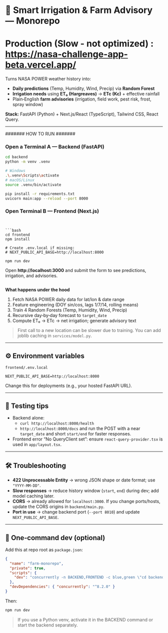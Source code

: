 # 🌾 Smart Irrigation & Farm Advisory — Monorepo
# Production (Slow - not optimized) : https://nasa-challenge-app-beta.vercel.app/

Turns NASA POWER weather history into:
- **Daily predictions** (Temp, Humidity, Wind, Precip) via **Random Forest**
- **Irrigation needs** using **ET₀ (Hargreaves)** → **ETc (Kc)** + effective rainfall
- Plain‑English **farm advisories** (irrigation, field work, pest risk, frost, spray window)

**Stack:** FastAPI (Python) + Next.js/React (TypeScript), Tailwind CSS, React Query.

---

#######   HOW TO RUN   #######

### Open a Terminal A — Backend (FastAPI)

```bash
cd backend
python -m venv .venv

# Windows
.\.venv\Scripts\activate
# macOS/Linux
source .venv/bin/activate

pip install -r requirements.txt
uvicorn main:app --reload --port 8000
```

### Open Terminal B — Frontend (Next.js)
```


```bash
cd frontend
npm install

# Create .env.local if missing:
# NEXT_PUBLIC_API_BASE=http://localhost:8000

npm run dev
```

Open **http://localhost:3000** and submit the form to see predictions, irrigation, and advisories.

```
```

**What happens under the hood**
1. Fetch NASA POWER daily data for lat/lon & date range  
2. Feature engineering (DOY sin/cos, lags 1/7/14, rolling means)  
3. Train 4 Random Forests (Temp, Humidity, Wind, Precip)  
4. Recursive day‑by‑day forecast to `target_date`  
5. Compute ET₀ → ETc → net irrigation; generate advisory text

> First call to a new location can be slower due to training. You can add joblib caching in `services/model.py`.

---

## ⚙️ Environment variables

`frontend/.env.local`
```
NEXT_PUBLIC_API_BASE=http://localhost:8000
```
Change this for deployments (e.g., your hosted FastAPI URL).

---

## 🧪 Testing tips

- Backend alone:
  - `curl http://localhost:8000/health`
  - `http://localhost:8000/docs` and run the POST with a near `target_date` and short `start/end` for faster responses.
- Frontend error “No QueryClient set”: ensure `react-query-provider.tsx` is used in `app/layout.tsx`.

---

## 🛠 Troubleshooting

- **422 Unprocessable Entity** → wrong JSON shape or date format; use `"YYYY-MM-DD"`.
- **Slow responses** → reduce history window (`start`, `end`) during dev; add model caching later.
- **CORS** → already allowed for `localhost:3000`. If you change ports/hosts, update the CORS origins in `backend/main.py`.
- **Port in use** → change backend port (`--port 8010`) and update `NEXT_PUBLIC_API_BASE`.

---

## 🧰 One‑command dev (optional)

Add this at repo root as `package.json`:

```json
{
  "name": "farm-monorepo",
  "private": true,
  "scripts": {
    "dev": "concurrently -n BACKEND,FRONTEND -c blue,green \"cd backend && uvicorn main:app --reload --port 8000\" \"cd frontend && npm run dev\""
  },
  "devDependencies": { "concurrently": "^8.2.0" }
}
```

Then:

```bash
npm run dev
```

> If you use a Python venv, activate it in the BACKEND command or start the backend separately.

